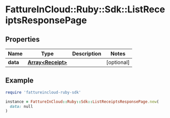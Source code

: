 # FattureInCloud::Ruby::Sdk::ListReceiptsResponsePage

## Properties

| Name | Type | Description | Notes |
| ---- | ---- | ----------- | ----- |
| **data** | [**Array&lt;Receipt&gt;**](Receipt.md) |  | [optional] |

## Example

```ruby
require 'fattureincloud-ruby-sdk'

instance = FattureInCloud::Ruby::Sdk::ListReceiptsResponsePage.new(
  data: null
)
```

